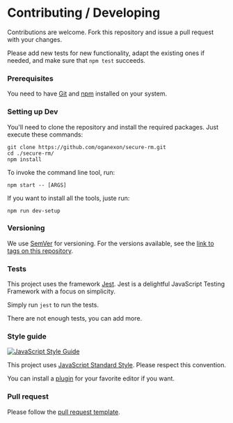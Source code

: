 # Contributing / Developing

Contributions are welcome. Fork this repository and issue a pull request with your changes.

Please add new tests for new functionality, adapt the existing ones if needed, and make sure that `npm test` succeeds.

### Prerequisites
You need to have [Git](https://git-scm.com/downloads) and [npm](https://www.npmjs.com/get-npm) installed on your system.

### Setting up Dev
You'll need to clone the repository and install the required packages.
Just execute these commands:

```shell
git clone https://github.com/oganexon/secure-rm.git
cd ./secure-rm/
npm install
```
To invoke the command line tool, run:
```shell
npm start -- [ARGS]
```

If you want to install all the tools, juste run:
```shell
npm run dev-setup
```

<!--### Deploying / Publishing
give instructions on how to build and release a new version
In case there's some step you have to take that publishes this project to a
server, this is the right time to state it.

```shell
packagemanager deploy your-project -s server.com -u username -p password
```

And again you'd need to tell what the previous code actually does.
-->

### Versioning

We use [SemVer](http://semver.org/) for versioning. For the versions available, see the [link to tags on this repository](/tags).


### Tests

This project uses the framework [Jest](https://jestjs.io/). Jest is a delightful JavaScript Testing Framework with a focus on simplicity.

Simply run `jest` to run the tests.

There are not enough tests, you can add more.

### Style guide

[![JavaScript Style Guide](https://cdn.rawgit.com/standard/standard/master/badge.svg)](https://github.com/standard/standard)

This project uses [JavaScript Standard Style](https://cdn.rawgit.com/standard/standard/master/badge.svg). Please respect this convention.

You can install a [plugin](https://standardjs.com/awesome.html#editor-plugins) for your favorite editor if you want.

### Pull request

Please follow the [pull request template](./github/PULL_REQUEST_TEMPLATE/pull_request_template.md).
